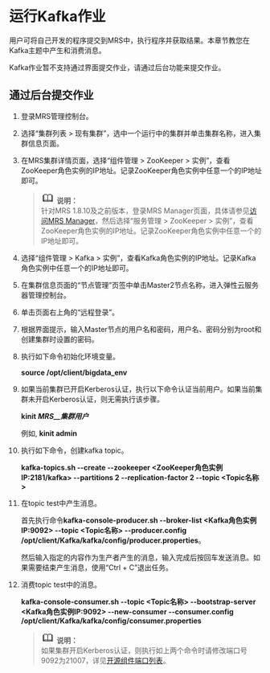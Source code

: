 # 运行Kafka作业<a name="ZH-CN_TOPIC_0183007769"></a>

用户可将自己开发的程序提交到MRS中，执行程序并获取结果。本章节教您在Kafka主题中产生和消费消息。

Kafka作业暂不支持通过界面提交作业，请通过后台功能来提交作业。

## 通过后台提交作业<a name="section12299175615451"></a>

1.  登录MRS管理控制台。
2.  选择“集群列表 \> 现有集群”，选中一个运行中的集群并单击集群名称，进入集群信息页面。
3.  在MRS集群详情页面，选择“组件管理 \> ZooKeeper \> 实例”，查看ZooKeeper角色实例的IP地址。记录ZooKeeper角色实例中任意一个的IP地址即可。

    >![](public_sys-resources/icon-note.gif) **说明：**   
    >针对MRS 1.8.10及之前版本，登录MRS Manager页面，具体请参见[访问MRS Manager](访问MRS-Manager.md)，然后选择“服务管理 \> ZooKeeper \> 实例”，查看ZooKeeper角色实例的IP地址。记录ZooKeeper角色实例中任意一个的IP地址即可。  

4.  选择“组件管理 \> Kafka \> 实例”，查看Kafka角色实例的IP地址。记录Kafka角色实例中任意一个的IP地址即可。
5.  在集群信息页面的“节点管理”页签中单击Master2节点名称，进入弹性云服务器管理控制台。
6.  单击页面右上角的“远程登录”。
7.  根据界面提示，输入Master节点的用户名和密码，用户名、密码分别为root和创建集群时设置的密码。
8.  执行如下命令初始化环境变量。

    **source /opt/client/bigdata\_env**

9.  如果当前集群已开启Kerberos认证，执行以下命令认证当前用户。如果当前集群未开启Kerberos认证，则无需执行该步骤。

    **kinit** **_MRS__集群用户_**

    例如,  **kinit admin**

10. 执行如下命令，创建kafka topic。

    **kafka-topics.sh --create --zookeeper <ZooKeeper角色实例IP:2181/kafka\> --partitions 2 --replication-factor 2 --topic <Topic名称\>**

11. 在topic test中产生消息。

    首先执行命令**kafka-console-producer.sh --broker-list <Kafka角色实例IP:9092\> --topic <Topic名称\> --producer.config /opt/client/Kafka/kafka/config/producer.properties**。

    然后输入指定的内容作为生产者产生的消息，输入完成后按回车发送消息。如果需要结束产生消息，使用“Ctrl + C”退出任务。

12. 消费topic test中的消息。

    **kafka-console-consumer.sh --topic <Topic名称\> --bootstrap-server <Kafka角色实例IP:9092\> --new-consumer --consumer.config /opt/client/Kafka/kafka/config/consumer.properties**

    >![](public_sys-resources/icon-note.gif) **说明：**   
    >如果集群开启Kerberos认证，则执行如上两个命令时请修改端口号9092为21007，详见[开源组件端口列表](开源组件端口列表.md)。  


